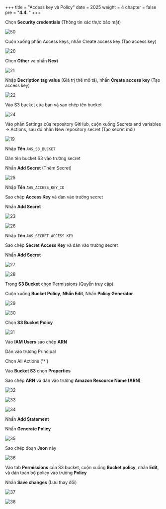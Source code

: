+++
title = "Access key và Policy"
date = 2025
weight = 4
chapter = false
pre = "<b>4.4. </b>"
+++

Chọn **Security credentials** (Thông tin xác thực bảo mật)

![50](../../../images/2/50.png)

Cuộn xuống phần Access keys, nhấn Create access key (Tạo access key)

![20](../../../images/2/20.png)

Chọn **Other** và nhấn **Next**

![21](../../../images/2/21.png)

Nhập **Decription tag value** (Giá trị thẻ mô tả), nhấn **Create access key** (Tạo access key)

![22](../../../images/2/22.png)

Vào S3 bucket của bạn và sao chép tên bucket

![24](../../../images/2/24.png)

Vào phần Settings của repository GitHub, cuộn xuống Secrets and variables → Actions, sau đó nhấn New repository secret (Tạo secret mới)

![19](../../../images/2/19.png)

Nhập **Tên** `AWS_S3_BUCKET`

Dán tên bucket S3 vào trường secret

Nhấn **Add Secret** (Thêm Secret)

![25](../../../images/2/25.png)

Nhập **Tên** `AWS_ACCESS_KEY_ID`

Sao chép **Access Key** và dán vào trường secret

Nhấn **Add Secret**

![23](../../../images/2/23.png)

![26](../../../images/2/26.png)

Nhập **Tên** `AWS_SECRET_ACCESS_KEY`

Sao chép **Secret Access Key** và dán vào trường secret

Nhấn **Add Secret**

![27](../../../images/2/27.png)

![28](../../../images/2/28.png)

Trong **S3 Bucket** chọn Permissions (Quyền truy cập)

Cuộn xuống **Bucket Policy**, **Nhấn Edit**, Nhấn **Policy Generator**

![29](../../../images/2/29.png)

![30](../../../images/2/30.png)

Chọn **S3 Bucket Policy**

![31](../../../images/2/31.png)

Vào **IAM Users** sao chép **ARN**

Dán vào trường Principal

Chọn All Actions ('*')

Vào **Bucket S3** chọn **Properties**

Sao chép **ARN** và dán vào trường **Amazon Resource Name (ARN)**

![32](../../../images/2/32.png)

![33](../../../images/2/33.png)

![34](../../../images/2/34.png)

Nhấn **Add Statement**

Nhấn **Generate Policy**

![35](../../../images/2/35.png)

Sao chép đoạn **Json** này

![36](../../../images/2/36.png)

Vào tab **Permissions** của S3 bucket, cuộn xuống **Bucket policy**, nhấn **Edit**, và dán toàn bộ policy vào trường **Policy**

Nhấn **Save changes** (Lưu thay đổi)

![37](../../../images/2/37.png)

![38](../../../images/2/38.png)











